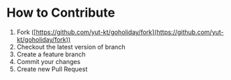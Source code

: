 # How to Contribute
1. Fork ([https://github.com/yut-kt/goholiday/fork](https://github.com/yut-kt/goholiday/fork))
2. Checkout the latest version of branch
3. Create a feature branch
4. Commit your changes
5. Create new Pull Request